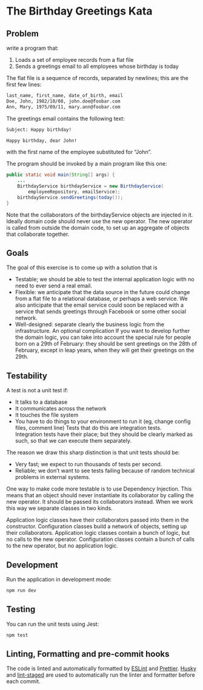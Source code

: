 # The Birthday Greetings Kata

## Problem

write a program that:

1. Loads a set of employee records from a flat file
2. Sends a greetings email to all employees whose birthday is today

The flat file is a sequence of records, separated by newlines; this are the first few lines:

```bash
last_name, first_name, date_of_birth, email
Doe, John, 1982/10/08, john.doe@foobar.com
Ann, Mary, 1975/09/11, mary.ann@foobar.com
```

The greetings email contains the following text:

```bash
Subject: Happy birthday!

Happy birthday, dear John!
```

with the first name of the employee substituted for “John”.

The program should be invoked by a main program like this one:

```java
public static void main(String[] args) {
    ...
    BirthdayService birthdayService = new BirthdayService(
        employeeRepository, emailService);
    birthdayService.sendGreetings(today());
}
```

Note that the collaborators of the birthdayService objects are injected in it. Ideally domain code should never use the new operator. The new operator is called from outside the domain code, to set up an aggregate of objects that collaborate together.

## Goals

The goal of this exercise is to come up with a solution that is

- Testable; we should be able to test the internal application logic with no need to ever send a real email.
- Flexible: we anticipate that the data source in the future could change from a flat file to a relational database, or perhaps a web service. We also anticipate that the email service could soon be replaced with a service that sends greetings through Facebook or some other social network.
- Well-designed: separate clearly the business logic from the infrastructure.
  An optional complication
  If you want to develop further the domain logic, you can take into account the special rule for people born on a 29th of February: they should be sent greetings on the 28th of February, except in leap years, when they will get their greetings on the 29th.

## Testability

A test is not a unit test if:

- It talks to a database
- It communicates across the network
- It touches the file system
- You have to do things to your environment to run it (eg, change config files, comment line)
  Tests that do this are integration tests.  
  Integration tests have their place; but they should be clearly marked as such, so that we can execute them separately.

The reason we draw this sharp distinction is that unit tests should be:

- Very fast; we expect to run thousands of tests per second.
- Reliable; we don’t want to see tests failing because of random technical problems in external systems.

One way to make code more testable is to use Dependency Injection. This means that an object should never instantiate its collaborator by calling the new operator. It should be passed its collaborators instead. When we work this way we separate classes in two kinds.

Application logic classes have their collaborators passed into them in the constructor.
Configuration classes build a network of objects, setting up their collaborators.
Application logic classes contain a bunch of logic, but no calls to the new operator. Configuration classes contain a bunch of calls to the new operator, but no application logic.

## Development

Run the application in development mode:

```javascript
npm run dev
```

## Testing

You can run the unit tests using Jest:

```javascript
npm test
```

## Linting, Formatting and pre-commit hooks

The code is linted and automatically formatted by [ESLint](https://eslint.org/) and [Prettier](https://prettier.io/). [Husky](https://typicode.github.io/husky/#/) and [lint-staged](https://www.npmjs.com/package/lint-staged) are used to automatically run the linter and formatter before each commit.

